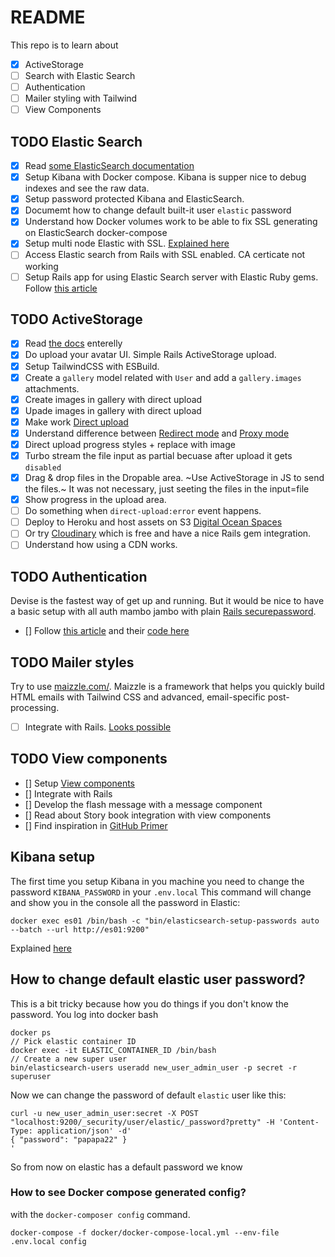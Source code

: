 # README
This repo is to learn about
- [x] ActiveStorage
- [ ] Search with Elastic Search
- [ ] Authentication
- [ ] Mailer styling with Tailwind
- [ ] View Components

## TODO Elastic Search
- [x] Read [some ElasticSearch documentation](https://www.elastic.co/guide/index.html)
- [x] Setup Kibana with Docker compose. Kibana is supper nice to debug indexes and see the raw data.
- [x] Setup password protected Kibana and ElasticSearch.
- [x] Documemt how to change default built-it user `elastic` password
- [x] Understand how Docker volumes work to be able to fix SSL generating on ElasticSearch docker-compose
- [x] Setup multi node Elastic with SSL. [Explained here](https://www.elastic.co/guide/en/elasticsearch/reference/current/configuring-tls-docker.html)
- [ ] Access Elastic search from Rails with SSL enabled. CA certicate not working
- [ ] Setup Rails app for using Elastic Search server with Elastic Ruby gems. Follow [this article](https://medium.com/wolox/from-zero-to-hero-multimodel-autocompletion-search-with-elasticsearch-rails-3beff17fa8c6)

## TODO ActiveStorage
- [x] Read [the docs](https://edgeguides.rubyonrails.org/active_storage_overview.html) enterelly
- [x] Do upload your avatar UI. Simple Rails ActiveStorage upload.
- [x] Setup TailwindCSS with ESBuild.
- [x] Create a `gallery` model related with `User` and add a `gallery.images` attachments.
- [x] Create images in gallery with direct upload
- [x] Upade images in gallery with direct upload
- [x] Make work [Direct upload](https://edgeguides.rubyonrails.org/active_storage_overview.html#direct-uploads)
- [x] Understand difference between [Redirect mode](https://edgeguides.rubyonrails.org/active_storage_overview.html#redirect-mode) and [Proxy mode](https://edgeguides.rubyonrails.org/active_storage_overview.html#proxy-mode)
- [x] Direct upload progress styles + replace with image
- [x] Turbo stream the file input as partial becuase after upload it gets `disabled`
- [x] Drag & drop files in the Dropable area. ~Use ActiveStorage in JS to send the files.~ It was not necessary, just seeting the files in the input=file
- [x] Show progress in the upload area.
- [ ] Do something when `direct-upload:error` event happens.
- [ ] Deploy to Heroku and host assets on S3 [Digital Ocean Spaces](https://docs.digitalocean.com/products/spaces/)
- [ ] Or try [Cloudinary](https://cloudinary.com/pricing) which is free and have a nice Rails gem integration.
- [ ] Understand how using a CDN works.

## TODO Authentication
Devise is the fastest way of get up and running. But it would be nice to have a basic setup
with all auth mambo jambo with plain [Rails securepassword](https://guides.rubyonrails.org/active_model_basics.html#securepassword).
- [] Follow [this article](https://www.section.io/engineering-education/how-to-setup-user-authentication-from-scratch-with-rails-6/)
     and their [code here](https://github.com/Njunu-sk/Rails-Authentication)

## TODO Mailer styles
Try to use [maizzle.com/](https://maizzle.com/). Maizzle is a framework that helps you quickly build HTML emails with
Tailwind CSS and advanced, email-specific post-processing.
- [ ] Integrate with Rails. [Looks possible](https://github.com/maizzle/framework/issues/346)

## TODO View components
- [] Setup [View components](https://github.com/github/view_component)
- [] Integrate with Rails
- [] Develop the flash message with a message component
- [] Read about Story book integration with view components
- [] Find inspiration in [GitHub Primer](https://github.com/primer/view_components)


## Kibana setup
The first time you setup Kibana in you machine you need to change the password `KIBANA_PASSWORD` in your `.env.local`
This command will change and show you in the console all the password in Elastic:
```
docker exec es01 /bin/bash -c "bin/elasticsearch-setup-passwords auto --batch --url http://es01:9200"
```
Explained [here](https://www.elastic.co/guide/en/elastic-stack-get-started/current/get-started-docker.html)


## How to change default elastic user password?
This is a bit tricky because how you do things if you don't know the password.
You log into docker bash
```
docker ps
// Pick elastic container ID
docker exec -it ELASTIC_CONTAINER_ID /bin/bash
// Create a new super user
bin/elasticsearch-users useradd new_user_admin_user -p secret -r superuser
```
Now we can change the password of default `elastic` user like this:
```
curl -u new_user_admin_user:secret -X POST "localhost:9200/_security/user/elastic/_password?pretty" -H 'Content-Type: application/json' -d'
{ "password": "papapa22" }
'
```
So from now on elastic has a default password we know

### How to see Docker compose generated config?
with the `docker-composer config` command.
```
docker-compose -f docker/docker-compose-local.yml --env-file .env.local config
```
